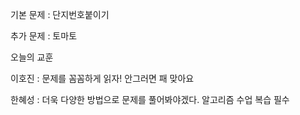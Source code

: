 기본 문제 : 단지번호붙이기

추가 문제 : 토마토

오늘의 교훈

이호진 : 문제를 꼼꼼하게 읽자! 안그러면 패 맞아요

한혜성 : 더욱 다양한 방법으로 문제를 풀어봐야겠다. 알고리즘 수업 복습 필수
